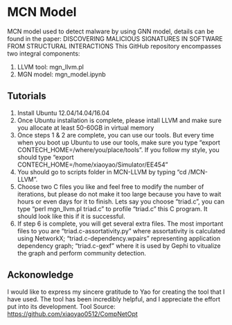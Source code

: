 # MCN Model
MCN model used to detect malware by using GNN model, details can be found in the paper: DISCOVERING MALICIOUS SIGNATURES IN SOFTWARE FROM STRUCTURAL INTERACTIONS
This GitHub repository encompasses two integral components:
1. LLVM tool: mgn_llvm.pl
2. MGN model: mgn_model.ipynb

## Tutorials
1. Install Ubuntu 12.04/14.04/16.04
2. Once Ubuntu installation is complete, please intall LLVM and make sure you allocate at least 50-60GB in virtual memory
3. Once steps 1 & 2 are complete, you can use our tools. But every time when you boot up Ubuntu to use our tools, make sure you type “export CONTECH_HOME=/where/you/place/tools”. If you follow my style, you should type “export CONTECH_HOME=/home/xiaoyao/Simulator/EE454”
4. You should go to scripts folder in MCN-LLVM by typing “cd /MCN-LLVM”.
5. Choose two C files you like and feel free to modify the number of iterations, but please do not make it too large because you have to wait hours or even days for it to finish. Lets say you choose “triad.c”, you can type “perl mgn_llvm.pl triad.c” to profile “triad.c” this C program. It should look like this if it is successful.
6. If step 6 is complete, you will get several extra files. The most important files to you are “triad.c-assortativity.py” where assortativity is calculated using NetworkX; “triad.c-dependency.wpairs” representing application dependency graph; “triad.c-gexf” where it is used by Gephi to vitualize the graph and perform community detection.

## Ackonowledge
I would like to express my sincere gratitude to Yao for creating the tool that I have used. The tool has been incredibly helpful, and I appreciate the effort put into its development.
Tool Source: https://github.com/xiaoyao0512/CompNetOpt
